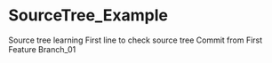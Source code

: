 # SourceTree_Example
Source tree learning
First line to check source tree
Commit from First Feature Branch_01
